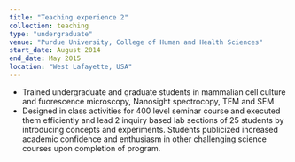 ```yaml
---
title: "Teaching experience 2"
collection: teaching
type: "undergraduate"
venue: "Purdue University, College of Human and Health Sciences"
start_date: August 2014
end_date: May 2015
location: "West Lafayette, USA"
---
```


  * Trained undergraduate and graduate students in mammalian cell culture and fuorescence microscopy, Nanosight spectrocopy, TEM and SEM
  * Designed in class activities for 400 level seminar course and executed them efficiently and lead 2 inquiry based lab sections of 25 students by introducing concepts and experiments. Students publicized increased academic confidence and enthusiasm in other challenging science courses upon completion of program.
